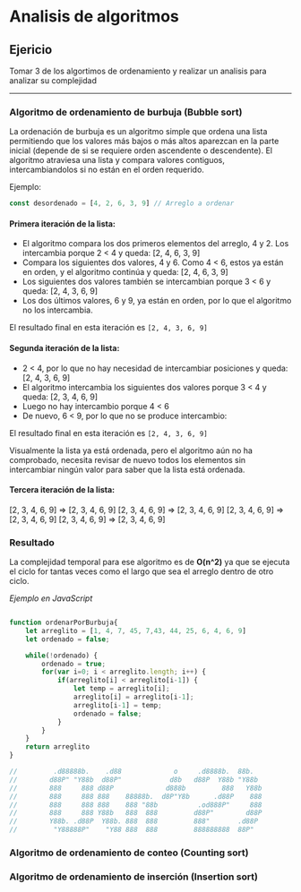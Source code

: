 # Analisis de algoritmos

## Ejericio

Tomar 3 de los algortimos de ordenamiento y realizar un analisis para analizar su complejidad

---

### Algoritmo de ordenamiento de burbuja (Bubble sort)

La ordenación de burbuja es un algoritmo simple que ordena una lista permitiendo que los valores más bajos o más altos aparezcan en la parte inicial (depende de si se requiere orden ascendente o descendente). El algoritmo atraviesa una lista y compara valores contiguos, intercambiandolos si no están en el orden requerido.

Ejemplo:

```javascript
const desordenado = [4, 2, 6, 3, 9] // Arreglo a ordenar
```

#### Primera iteración de la lista:
- El algoritmo compara los dos primeros elementos del arreglo, 4 y 2. Los intercambia porque 2 < 4 y queda: [2, 4, 6, 3, 9]
- Compara los siguientes dos valores, 4 y 6. Como 4 < 6, estos ya están en orden, y el algoritmo continúa y queda: [2, 4, 6, 3, 9]
- Los siguientes dos valores también se intercambian porque 3 < 6 y queda: [2, 4, 3, 6, 9]
- Los dos últimos valores, 6 y 9, ya están en orden, por lo que el algoritmo no los intercambia.

El resultado final en esta iteración es
```[2, 4, 3, 6, 9]```

#### Segunda iteración de la lista:
- 2 < 4, por lo que no hay necesidad de intercambiar posiciones y queda: [2, 4, 3, 6, 9]
- El algoritmo intercambia los siguientes dos valores porque 3 < 4 y queda: [2, 3, 4, 6, 9]
- Luego no hay intercambio porque 4 < 6
- De nuevo, 6 < 9, por lo que no se produce intercambio:

El resultado final en esta iteración es
```[2, 4, 3, 6, 9]```

Visualmente la lista ya está ordenada, pero el algoritmo aún no ha comprobado, necesita revisar de nuevo todos los elementos sin intercambiar ningún valor para saber que la lista está ordenada.

#### Tercera iteración de la lista:

[2, 3, 4, 6, 9] => [2, 3, 4, 6, 9]
[2, 3, 4, 6, 9] => [2, 3, 4, 6, 9]
[2, 3, 4, 6, 9] => [2, 3, 4, 6, 9]
[2, 3, 4, 6, 9] => [2, 3, 4, 6, 9]

### Resultado
La complejidad temporal para ese algoritmo es de **O(n^2)** ya que se ejecuta el ciclo for tantas veces como el largo que sea el arreglo dentro de otro ciclo.

*Ejemplo en JavaScript*
```javascript

function ordenarPorBurbuja{
	let arreglito = [1, 4, 7, 45, 7,43, 44, 25, 6, 4, 6, 9]
	let ordenado = false;

	while(!ordenado) {
		ordenado = true;
		for(var i=0; i < arreglito.length; i++) {
			if(arreglito[i] < arreglito[i-1]) {
				let temp = arreglito[i];
				arreglito[i] = arreglito[i-1];
				arreglito[i-1] = temp;
				ordenado = false;
			}
		}
	}
	return arreglito
}

//         .d88888b.    .d88             o     .d8888b.  88b.
//        d88P" "Y88b  d88P"            d8b   d88P  Y88b "Y88b
//        888     888 d88P             d888b         888   Y88b
//        888     888 888    88888b.  d8P"Y8b      .d88P    888
//        888     888 888    888 "88b          .od888P"     888
//        888     888 Y88b   888  888         d88P"        d88P
//        Y88b. .d88P  Y88b. 888  888         888"       .d88P
//         "Y88888P"    "Y88 888  888         888888888  88P"

```




### Algoritmo de ordenamiento de conteo (Counting sort)



### Algoritmo de ordenamiento de inserción (Insertion sort)


